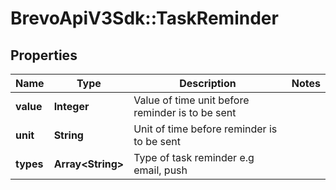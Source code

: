 # BrevoApiV3Sdk::TaskReminder

## Properties
Name | Type | Description | Notes
------------ | ------------- | ------------- | -------------
**value** | **Integer** | Value of time unit before reminder is to be sent | 
**unit** | **String** | Unit of time before reminder is to be sent | 
**types** | **Array&lt;String&gt;** | Type of task reminder e.g email, push | 



